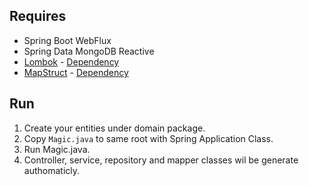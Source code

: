 ## Requires
 - Spring Boot WebFlux
 - Spring Data MongoDB Reactive
 - [Lombok](https://projectlombok.org) - [Dependency](https://mvnrepository.com/artifact/org.projectlombok/lombok)
 - [MapStruct](https://mapstruct.org) - [Dependency](https://mvnrepository.com/artifact/org.mapstruct/mapstruct)
 
## Run

1. Create your entities under domain package.
2. Copy `Magic.java` to same root with Spring Application Class.
3. Run Magic.java.
4. Controller, service, repository and mapper classes wil be generate authomaticly. 
